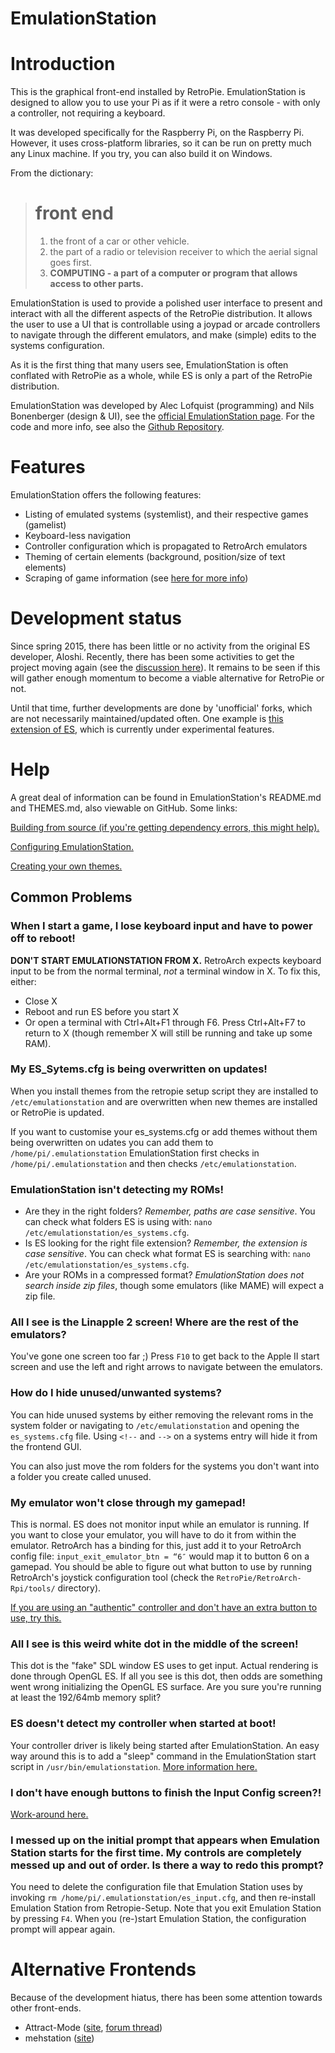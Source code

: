 # EmulationStation
# Introduction

This is the graphical front-end installed by RetroPie. EmulationStation is designed to allow you to use your Pi as if it were a retro console - with only a controller, not requiring a keyboard. 

It was developed specifically for the Raspberry Pi, on the Raspberry Pi. However, it uses cross-platform libraries, so it can be run on pretty much any Linux machine. If you try, you can also build it on Windows.

From the dictionary:
> # front end
>1. the front of a car or other vehicle.
>2. the part of a radio or television receiver to which the aerial signal goes first.
>3. **COMPUTING - a part of a computer or program that allows access to other parts.**

EmulationStation is used to provide a polished user interface to present and interact with all the different aspects of the RetroPie distribution. It allows the user to use a UI that is controllable using a joypad or arcade controllers to navigate through the different emulators, and make (simple) edits to the systems configuration.

As it is the first thing that many users see, EmulationStation is often conflated with RetroPie as a whole, while ES is only a part of the RetroPie distribution.

EmulationStation was developed by Alec Lofquist (programming) and Nils Bonenberger (design & UI), see the [official EmulationStation page](http://www.emulationstation.org/). For the code and more info, see also the [Github Repository](https://github.com/Aloshi/EmulationStation).

# Features
EmulationStation offers the following features:
* Listing of emulated systems (systemlist), and their respective games (gamelist)
* Keyboard-less navigation
* Controller configuration which is propagated to RetroArch emulators
* Theming of certain elements (background, position/size of text elements)
* Scraping of game information (see [here for more info](https://github.com/retropie/retropie-setup/wiki/scraper))

# Development status
Since spring 2015, there has been little or no activity from the original ES developer, Aloshi. Recently, there has been some activities to get the project moving again (see the [discussion here](https://github.com/Aloshi/EmulationStation/issues/563#issuecomment-198787794)). It remains to be seen if this will gather enough momentum to become a viable alternative for RetroPie or not.

Until that time, further developments are done by 'unofficial' forks, which are not necessarily maintained/updated often. One example is [this extension of ES](https://github.com/retropie/retropie-setup/wiki/Child-friendly-EmulationStation), which is currently under experimental features.

# Help
A great deal of information can be found in EmulationStation's README.md and THEMES.md, also viewable on GitHub. Some links:

[Building from source (if you're getting dependency errors, this might help).](https://github.com/Aloshi/EmulationStation#building)

[Configuring EmulationStation.](https://github.com/Aloshi/EmulationStation#configuring)

[Creating your own themes.](https://github.com/Aloshi/EmulationStation/blob/master/THEMES.md#themes)

## Common Problems
### When I start a game, I lose keyboard input and have to power off to reboot!

**DON'T START EMULATIONSTATION FROM X.** RetroArch expects keyboard input to be from the normal terminal, *not* a terminal window in X. To fix this, either:
* Close X
* Reboot and run ES before you start X
* Or open a terminal with Ctrl+Alt+F1 through F6. Press Ctrl+Alt+F7 to return to X (though remember X will still be running and take up some RAM).


### My ES_Sytems.cfg is being overwritten on updates!

When you install themes from the retropie setup script they are installed to `/etc/emulationstation` and are overwritten when new themes are installed or RetroPie is updated.

If you want to customise your es_systems.cfg or add themes without them being overwritten on udates you can add them to `/home/pi/.emulationstation` EmulationStation first checks in `/home/pi/.emulationstation` and then checks `/etc/emulationstation`. 


### EmulationStation isn't detecting my ROMs!

* Are they in the right folders? *Remember, paths are case sensitive*. You can check what folders ES is using with: `nano /etc/emulationstation/es_systems.cfg`.
* Is ES looking for the right file extension? *Remember, the extension is case sensitive*. You can check what format ES is searching with: `nano /etc/emulationstation/es_systems.cfg`. 
* Are your ROMs in a compressed format? *EmulationStation does not search inside zip files*, though some emulators (like MAME) will expect a zip file.


### All I see is the Linapple 2 screen! Where are the rest of the emulators?

You've gone one screen too far ;) Press `F10` to get back to the Apple II start screen and use the left and right arrows to navigate between the emulators.


### How do I hide unused/unwanted systems?

You can hide unused systems by either removing the relevant roms in the system folder or navigating to ```/etc/emulationstation``` and opening the ```es_systems.cfg``` file. Using ```<!--``` and ```-->``` on a systems entry will hide it from the frontend GUI.

You can also just move the rom folders for the systems you don't want into a folder you create called unused.

### My emulator won't close through my gamepad!

This is normal. ES does not monitor input while an emulator is running. If you want to close your emulator, you will have to do it from within the emulator. RetroArch has a binding for this, just add it to your RetroArch config file: `input_exit_emulator_btn = “6″` would map it to button 6 on a gamepad. You should be able to figure out what button to use by running RetroArch's joystick configuration tool (check the `RetroPie/RetroArch-Rpi/tools/` directory).

[If you are using an "authentic" controller and don't have an extra button to use, try this.](http://www.raspberrypi.org/phpBB3/viewtopic.php?p=250689#p250689)

### All I see is this weird white dot in the middle of the screen!

This dot is the "fake" SDL window ES uses to get input. Actual rendering is done through OpenGL ES. If all you see is this dot, then odds are something went wrong initializing the OpenGL ES surface. Are you sure you're running at least the 192/64mb memory split?

### ES doesn't detect my controller when started at boot!

Your controller driver is likely being started after EmulationStation. An easy way around this is to add a "sleep" command in the EmulationStation start script in `/usr/bin/emulationstation`.  [More information here.](http://www.reddit.com/r/raspberry_pi/comments/16w9qn/emulationstation_and_a_logitech_dual_action/c816dz1)

### I don't have enough buttons to finish the Input Config screen?!

[Work-around here.](https://github.com/Aloshi/EmulationStation/issues/67#issuecomment-16715011)

### I messed up on the initial prompt that appears when Emulation Station starts for the first time. My controls are completely messed up and out of order. Is there a way to redo this prompt?

You need to delete the configuration file that Emulation Station uses by invoking ```rm /home/pi/.emulationstation/es_input.cfg```, and then re-install Emulation Station from Retropie-Setup. Note that you exit Emulation Station by pressing ```F4```. When you (re-)start Emulation Station, the configuration prompt will appear again.

# Alternative Frontends
Because of the development hiatus, there has been some attention towards other front-ends.
* Attract-Mode ([site](http://attractmode.org/), [forum thread](https://retropie.org.uk/forum/topic/93/attract-mode-with-retropie-alternative-to-emulationstation))
* mehstation ([site](https://remy.io/mehstation))
